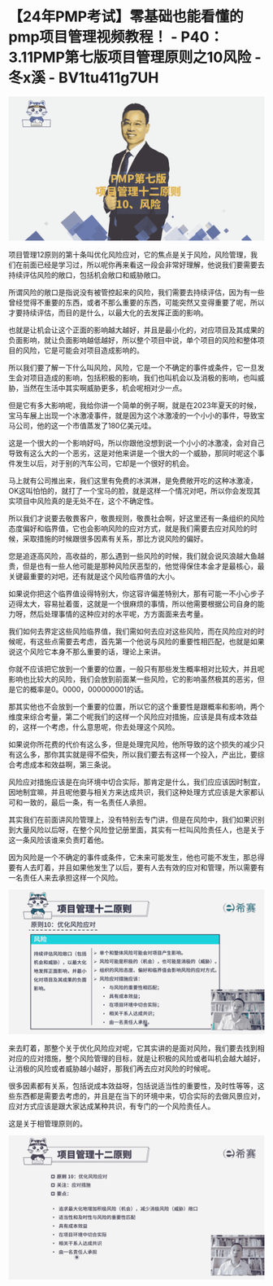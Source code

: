 # 【24年PMP考试】零基础也能看懂的pmp项目管理视频教程！ - P40：3.11PMP第七版项目管理原则之10风险 - 冬x溪 - BV1tu411g7UH

![](img/8d94c839ffed513854c25c861d589bd0_0.png)

项目管理12原则的第十条叫优化风险应对，它的焦点是关于风险，风险管理，我们在前面已经是学习过，所以呢你再来看这一段会非常好理解，他说我们要需要去持续评估风险的敞口，包括机会敞口和威胁敞口。

所谓风险的敞口是指说没有被管控起来的风险，我们需要去持续评估，因为有一些曾经觉得不重要的东西，或者不那么重要的东西，可能突然又变得重要了呢，所以才要持续评估，而目的是什么，以最大化的去发挥正面的影响。

也就是让机会让这个正面的影响越大越好，并且是最小化的，对应项目及其成果的负面影响，就让负面影响越低越好，所以整个项目中说，单个项目的风险和整体项目的风险，它是可能会对项目造成影响的。

所以我们要了解一下什么叫风险，风险，它是一个不确定的事件或条件，它一旦发生会对项目造成的影响，包括积极的影响，我们也叫机会以及消极的影响，也叫威胁，当然在生活中其实啊威胁更多，机会呢相对少一点。

但是它有多大影响呢，我给你讲一个简单的例子啊，就是在2023年夏天的时候，宝马车展上出现一个冰激凌事件，就是因为这个冰激凌的一个小小的事件，导致宝马公司，他的这一个市值蒸发了180亿美元哇。

这是一个很大的一个影响好吗，所以你跟他没想到说一个小小的冰激凌，会对自己导致有这么大的一个恶劣，这是对他来讲是一个很大的一个威胁，那同时呢这个事件发生以后，对于别的汽车公司，它却是一个很好的机会。

马上就有公司推出来，我们这里有免费的冰淇淋，是免费敞开吃的这种冰激凌，OK这叫怕怕的，就打了一个宝马的脸，就是这样一个情况对吧，所以你会发现其实项目中风险真的是无处不在，这个不确定性。

所以我们才说要去敬畏客户，敬畏规则，敬畏社会啊，好这里还有一条组织的风险态度偏好和临界值，它也会影响风险的应对方式，就是我们需要去应对风险的时候，采取措施的时候跟很多因素有关系，那比方说风险的偏好。

您是追逐高风险，高收益的，那么遇到一些风险的时候，我们就会说风浪越大鱼越贵，但是也有一些人他可能是那种风险厌恶型的，他觉得保住本金才是最核心，最关键最重要的对吧，还有就是这个风险临界值的大小。

如果说你把这个临界值设得特别大，你这容许偏差特别大，那有可能一不小心步子迈得太大，容易扯着蛋，这就是一个很麻烦的事情，所以他需要根据公司自身的能力呀，然后处理事情的这种应对的水平呢，方方面面来去考量。

我们如何去界定这些风险临界值，我们需如何去应对这些风险，而在风险应对的时候呢，有这些点需要去考虑，首先第一个他说与风险的重要性相匹配，也就是如果说这个风险它本身不那么重要的话，理论上来讲。

你就不应该把它放到一个重要的位置，一般只有那些发生概率相对比较大，并且呢影响也比较大的风险，我们会放到前面某一些风险，它的影响虽然极其的恶劣，但是它的概率是0。0000，000000001的话。

那其实他也不会放到一个重要的位置，所以它的这个重要性是跟概率和影响，两个维度来综合考量，第二个呢我们的这样一个风险应对措施，应该是具有成本效益的，这样一个考虑，什么意思呢，你去处理这个风险。

如果说你所花费的代价有这么多，但是处理完风险，他所导致的这个损失的减少只有这么多，那你其实就是得不偿失，所以我们要去有这样一个投入，产出比，要综合考虑成本和效益啊，第三条说。

风险应对措施应该是在向环境中切合实际，那肯定是什么，我们应应该因时制宜，因地制宜嘛，并且呢他要与相关方来达成共识，我们这种处理方式应该是大家都认可和一致的，最后一条，有一名责任人承担。

其实我们在前面讲风险管理上，没有特别去专门讲，但是在风险中，我们如果识别到大量风险以后呀，在整个风险登记册里面，其实有一栏叫风险责任人，也是关于这一条风险该谁来负责盯着他。

因为风险是一个不确定的事件或条件，它未来可能发生，他也可能不发生，那总得要有人去盯着，并且如果他发生了以后，要有人去有效的应对和管理，所以需要有一名责任人来去承担这样一个风险。



![](img/8d94c839ffed513854c25c861d589bd0_2.png)

来去盯着，那整个关于优化风险应对呢，它其实讲的是面对风险，我们要去找到相对应的应对措施，整个风险管理的目标，就是让积极的风险或者叫机会越大越好，让消极的风险或者威胁越小越好，那我们再去应对风险的时候呢。

很多因素都有关系，包括说成本效益呀，包括说适当性的重要性，及时性等等，这些东西都是需要去考虑的，并且是在当下的环境中来，切合实际的去做风景应对，应对方式应该是跟大家达成某种共识，有专门的一个风险责任人。

这是关于相管理原则的。

![](img/8d94c839ffed513854c25c861d589bd0_4.png)